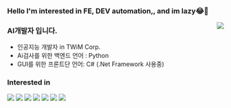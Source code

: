 ### Hello I'm interested in FE, DEV automation,, and im lazy😂👋

<!--
**Slangoij/Slangoij** is a ✨ _special_ ✨ repository because its `README.md` (this file) appears on your GitHub profile.

Here are some ideas to get you started:

- 🔭 I’m currently working on ...
- 🌱 I’m currently learning ...
- 👯 I’m looking to collaborate on ...
- 🤔 I’m looking for help with ...
- 💬 Ask me about ...
- 📫 How to reach me: ...
- 😄 Pronouns: ...
- ⚡ Fun fact: ...
-->

<div align=center>

<!-- [![Hits](https://hits.seeyoufarm.com/api/count/incr/badge.svg?url=https%3A%2F%2Fgithub.com%2Fzzsza)](https://hits.seeyoufarm.com)  -->
<img align='right' src="http://mazassumnida.wtf/api/v2/generate_badge?boj=slango">

</div>

### AI개발자 입니다.
- 인공지능 개발자 in TWiM Corp.
- Ai검사를 위한 백엔드 언어 : Python
- GUI를 위한 프론트단 언어: C# (.Net Framework 사용중)

### Interested in
<a href="https://github.com/Slangoij" target="_blank"><img src="https://img.shields.io/badge/TensorFlow-FF6F00?style=flat&logo=https://user-images.githubusercontent.com/71580318/197627831-4b96a95a-1894-432f-9cc9-43f4904293e2.svg&logoColor=FF6F00"/></a>
<a href="https://github.com/Slangoij" target="_blank"><img src="https://img.shields.io/badge/.NET-512BD4?style=flat&logo=https://user-images.githubusercontent.com/71580318/197626599-57bbe80c-bba0-47e0-98f3-507db0486283.svg&logoColor=512BD4"/></a>
<a href="https://github.com/Slangoij" target="_blank"><img src="https://img.shields.io/badge/React-61DAFB?style=flat&logo=https://user-images.githubusercontent.com/71580318/197628186-bda1b74a-646a-4c3f-85af-35eb15ba2927.svg&logoColor=61DAFB"/></a>
<a href="https://github.com/Slangoij" target="_blank"><img src="https://img.shields.io/badge/JavaScript-F7DF1E?style=flat&logo=https://user-images.githubusercontent.com/71580318/197628636-a26701d9-7d0d-49cb-a745-26fc1780dc62.svg&logoColor=F7DF1E"/></a>
<a href="https://github.com/Slangoij" target="_blank"><img src="https://img.shields.io/badge/Python-3776AB?style=flat&logo=https://user-images.githubusercontent.com/71580318/197628821-927cec69-9fe4-460b-a6f7-b207bcef4afa.svg&logoColor=3776AB"/></a>
<a href="https://github.com/Slangoij" target="_blank"><img src="https://img.shields.io/badge/CSharp-239120?style=flat&logo=https://user-images.githubusercontent.com/71580318/197629032-36eb30ff-086e-41e6-a700-bb0aabd613ae.svg&logoColor=239120"/></a>
<a href="https://github.com/Slangoij" target="_blank"><img src="https://img.shields.io/badge/C++-00599C?style=flat&logo=https://user-images.githubusercontent.com/71580318/197629306-ec3fe640-3b79-46b7-947f-0202795f68b1.svg&logoColor=00599C"/></a>

<div align=center>

<!-- [![Tech Blog Badge](http://img.shields.io/badge/-Tech%20blog-black?style=flat-square&logo=github&link=https://a.github.io/)](https://a.github.io/) 
[![Linkedin Badge](https://img.shields.io/badge/-LinkedIn-blue?style=flat-square&logo=Linkedin&logoColor=white&link=https://www.linkedin.com/in/test/)](https://www.linkedin.com/in/a/) 
[![Youtube Badge](https://img.shields.io/badge/Youtube-ff0000?style=flat-square&logo=youtube&link=https://www.youtube.com/c/a)](https://www.youtube.com/c/test) 
[![Facebook Badge](https://img.shields.io/badge/-Facebook-1877f2?style=flat-square&logo=facebook&logoColor=white&link=https://www.facebook.com/test)](https://www.facebook.com/zzsza) 
[![Instagram Badge](https://img.shields.io/badge/-Instagram-dd2a7b?style=flat-square&logo=instagram&logoColor=white&link=https://www.instagram.com/ttest/)](https://www.instagram.com/aa/) 
[![Gmail Badge](https://img.shields.io/badge/-Gmail-d14836?style=flat-square&logo=Gmail&logoColor=white&link=mailto:kimtaeyou0923@gmail.com)](mailto:kimtaeyou0923@gmail.com)
-->

</div>
